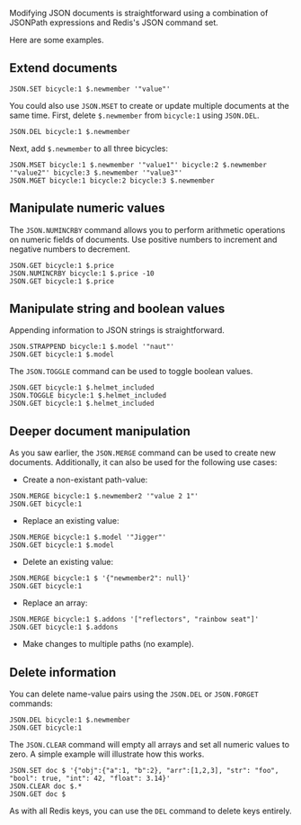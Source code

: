 Modifying JSON documents is straightforward using a combination of JSONPath expressions and Redis's JSON command set.

Here are some examples.

## Extend documents

```redis Add a new name-value pair to an existing document
JSON.SET bicycle:1 $.newmember '"value"'
```

You could also use `JSON.MSET` to create or update multiple documents at the same time. First, delete `$.newmember` from `bicycle:1` using `JSON.DEL`.

```redis Delete $.newmember from bicycle:1
JSON.DEL bicycle:1 $.newmember
```

Next, add `$.newmember` to all three bicycles:

```redis Add a member named newmember too all three bicycles using JSON.MSET
JSON.MSET bicycle:1 $.newmember '"value1"' bicycle:2 $.newmember '"value2"' bicycle:3 $.newmember '"value3"'
JSON.MGET bicycle:1 bicycle:2 bicycle:3 $.newmember
```

## Manipulate numeric values

The `JSON.NUMINCRBY` command allows you to perform arithmetic operations on numeric fields of documents.
Use positive numbers to increment and negative numbers to decrement.

```redis Decrease the price of bicycle:1
JSON.GET bicycle:1 $.price
JSON.NUMINCRBY bicycle:1 $.price -10
JSON.GET bicycle:1 $.price
```
## Manipulate string and boolean values

Appending information to JSON strings is straightforward.

```redis Append a string bicycle:1's model
JSON.STRAPPEND bicycle:1 $.model '"naut"'
JSON.GET bicycle:1 $.model
```

The `JSON.TOGGLE` command can be used to toggle boolean values.

```redis Toggle the value of bicycle:1's helmet_included value
JSON.GET bicycle:1 $.helmet_included
JSON.TOGGLE bicycle:1 $.helmet_included
JSON.GET bicycle:1 $.helmet_included
```

## Deeper document manipulation

As you saw earlier, the `JSON.MERGE` command can be used to create new documents. Additionally, it can also be used for the following use cases:

- Create a non-existant path-value:

```redis Add a new name-value pair to bicycle:1
JSON.MERGE bicycle:1 $.newmember2 '"value 2 1"'
JSON.GET bicycle:1
```

- Replace an existing value:

```redis Change bicycle:1's model back to Jigger
JSON.MERGE bicycle:1 $.model '"Jigger"'
JSON.GET bicycle:1 $.model
```

- Delete an existing value:

```redis Delete newmember2 from bicycle:1
JSON.MERGE bicycle:1 $ '{"newmember2": null}'
JSON.GET bicycle:1
```

- Replace an array:

```redis Replace bicycle:1's addons
JSON.MERGE bicycle:1 $.addons '["reflectors", "rainbow seat"]'
JSON.GET bicycle:1 $.addons
```

- Make changes to multiple paths (no example).

## Delete information

You can delete name-value pairs using the `JSON.DEL` or `JSON.FORGET` commands:

```redis Delete newmember from bicycle:1
JSON.DEL bicycle:1 $.newmember
JSON.GET bicycle:1
```

The `JSON.CLEAR` command will empty all arrays and set all numeric values to zero. A simple example will illustrate how this works.

```redis JSON.CLEAR usage
JSON.SET doc $ '{"obj":{"a":1, "b":2}, "arr":[1,2,3], "str": "foo", "bool": true, "int": 42, "float": 3.14}'
JSON.CLEAR doc $.*
JSON.GET doc $
```

As with all Redis keys, you can use the `DEL` command to delete keys entirely.